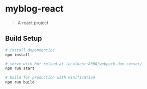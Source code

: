 # myblog-react

> A react project

## Build Setup

``` bash
# install dependencies
npm install

# serve with hot reload at localhost:8080/webpack-dev-server/
npm run start

# build for production with minification
npm run build

